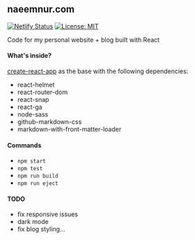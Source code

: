 ## naeemnur.com

[![Netlify Status](https://api.netlify.com/api/v1/badges/782122a0-5349-4898-a3b9-0d68f6944c34/deploy-status)](https://app.netlify.com/sites/naeem/deploys) [![License: MIT](https://img.shields.io/badge/License-MIT-yellow.svg)](https://opensource.org/licenses/MIT)

Code for my personal website + blog built with React

#### What's inside?

[create-react-app](https://github.com/facebook/create-react-app) as the base with the following dependencies:

- react-helmet
- react-router-dom
- react-snap
- react-ga
- node-sass
- github-markdown-css
- markdown-with-front-matter-loader

#### Commands

- `npm start`
- `npm test`
- `npm run build`
- `npm run eject`

#### TODO

- fix responsive issues
- dark mode
- fix blog styling...
